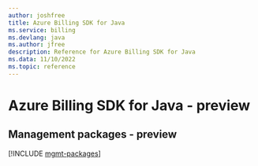 ```yaml
---
author: joshfree
title: Azure Billing SDK for Java
ms.service: billing
ms.devlang: java
ms.author: jfree
description: Reference for Azure Billing SDK for Java
ms.data: 11/10/2022
ms.topic: reference
---
```

# Azure Billing SDK for Java - preview

## Management packages - preview
[!INCLUDE [mgmt-packages](billing-mgmt-index.md)]